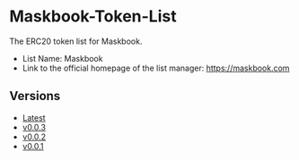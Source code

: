 # Maskbook-Token-List

The ERC20 token list for Maskbook.

- List Name: Maskbook
- Link to the official homepage of the list manager: https://maskbook.com

## Versions

- [Latest](https://raw.githubusercontent.com/DimensionDev/Maskbook-Token-List/gh-pages/maskbook.json)
- [v0.0.3](https://raw.githubusercontent.com/DimensionDev/Maskbook-Token-List/gh-pages/maskbook_v_0_0_3.json)
- [v0.0.2](https://raw.githubusercontent.com/DimensionDev/Maskbook-Token-List/gh-pages/maskbook_v_0_0_2.json)
- [v0.0.1](https://raw.githubusercontent.com/DimensionDev/Maskbook-Token-List/gh-pages/maskbook_v_0_0_1.json)
